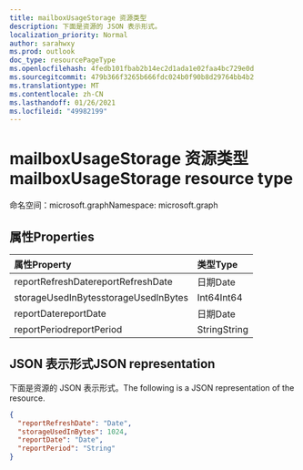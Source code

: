 ```yaml
---
title: mailboxUsageStorage 资源类型
description: 下面是资源的 JSON 表示形式。
localization_priority: Normal
author: sarahwxy
ms.prod: outlook
doc_type: resourcePageType
ms.openlocfilehash: 4fedb101fbab2b14ec2d1ada1e02faa4bc729e0d
ms.sourcegitcommit: 479b366f3265b666fdc024b0f90b8d29764bb4b2
ms.translationtype: MT
ms.contentlocale: zh-CN
ms.lasthandoff: 01/26/2021
ms.locfileid: "49982199"
---
```

# <a name="mailboxusagestorage-resource-type"></a><span data-ttu-id="fdb9f-103">mailboxUsageStorage 资源类型</span><span class="sxs-lookup"><span data-stu-id="fdb9f-103">mailboxUsageStorage resource type</span></span>

<span data-ttu-id="fdb9f-104">命名空间：microsoft.graph</span><span class="sxs-lookup"><span data-stu-id="fdb9f-104">Namespace: microsoft.graph</span></span>

## <a name="properties"></a><span data-ttu-id="fdb9f-105">属性</span><span class="sxs-lookup"><span data-stu-id="fdb9f-105">Properties</span></span>

| <span data-ttu-id="fdb9f-106">属性</span><span class="sxs-lookup"><span data-stu-id="fdb9f-106">Property</span></span>           | <span data-ttu-id="fdb9f-107">类型</span><span class="sxs-lookup"><span data-stu-id="fdb9f-107">Type</span></span>   |
| :----------------- | :----- |
| <span data-ttu-id="fdb9f-108">reportRefreshDate</span><span class="sxs-lookup"><span data-stu-id="fdb9f-108">reportRefreshDate</span></span>  | <span data-ttu-id="fdb9f-109">日期</span><span class="sxs-lookup"><span data-stu-id="fdb9f-109">Date</span></span>   |
| <span data-ttu-id="fdb9f-110">storageUsedInBytes</span><span class="sxs-lookup"><span data-stu-id="fdb9f-110">storageUsedInBytes</span></span> | <span data-ttu-id="fdb9f-111">Int64</span><span class="sxs-lookup"><span data-stu-id="fdb9f-111">Int64</span></span>  |
| <span data-ttu-id="fdb9f-112">reportDate</span><span class="sxs-lookup"><span data-stu-id="fdb9f-112">reportDate</span></span>         | <span data-ttu-id="fdb9f-113">日期</span><span class="sxs-lookup"><span data-stu-id="fdb9f-113">Date</span></span>   |
| <span data-ttu-id="fdb9f-114">reportPeriod</span><span class="sxs-lookup"><span data-stu-id="fdb9f-114">reportPeriod</span></span>       | <span data-ttu-id="fdb9f-115">String</span><span class="sxs-lookup"><span data-stu-id="fdb9f-115">String</span></span> |

## <a name="json-representation"></a><span data-ttu-id="fdb9f-116">JSON 表示形式</span><span class="sxs-lookup"><span data-stu-id="fdb9f-116">JSON representation</span></span>

<span data-ttu-id="fdb9f-117">下面是资源的 JSON 表示形式。</span><span class="sxs-lookup"><span data-stu-id="fdb9f-117">The following is a JSON representation of the resource.</span></span>

<!-- {
  "blockType": "resource",
  "@odata.type": "microsoft.graph.mailboxUsageStorage"
} -->

```json
{
  "reportRefreshDate": "Date", 
  "storageUsedInBytes": 1024, 
  "reportDate": "Date", 
  "reportPeriod": "String"
}
```


